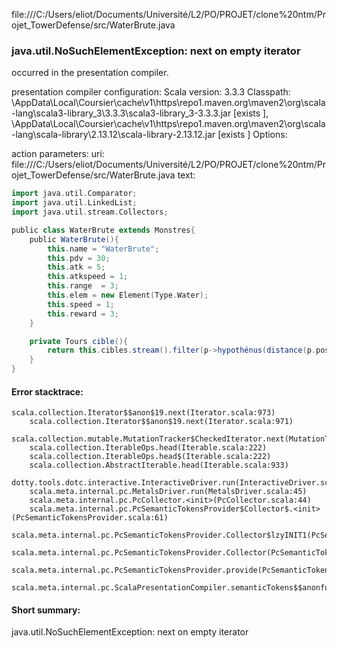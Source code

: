 file:///C:/Users/eliot/Documents/Université/L2/PO/PROJET/clone%20ntm/Projet_TowerDefense/src/WaterBrute.java
### java.util.NoSuchElementException: next on empty iterator

occurred in the presentation compiler.

presentation compiler configuration:
Scala version: 3.3.3
Classpath:
<HOME>\AppData\Local\Coursier\cache\v1\https\repo1.maven.org\maven2\org\scala-lang\scala3-library_3\3.3.3\scala3-library_3-3.3.3.jar [exists ], <HOME>\AppData\Local\Coursier\cache\v1\https\repo1.maven.org\maven2\org\scala-lang\scala-library\2.13.12\scala-library-2.13.12.jar [exists ]
Options:



action parameters:
uri: file:///C:/Users/eliot/Documents/Université/L2/PO/PROJET/clone%20ntm/Projet_TowerDefense/src/WaterBrute.java
text:
```scala
import java.util.Comparator;
import java.util.LinkedList;
import java.util.stream.Collectors;

public class WaterBrute extends Monstres{
    public WaterBrute(){
        this.name = "WaterBrute";
        this.pdv = 30;
        this.atk = 5;
        this.atkspeed = 1;
        this.range  = 3;
        this.elem = new Element(Type.Water);
        this.speed = 1;
        this.reward = 3;
    }

    private Tours cible(){
        return this.cibles.stream().filter(p->hypothénus(distance(p.position.getX(),this.position.getX()), distance(p.position.getY(),this.position.getY())) <= this.range).max(Comparator.comparingDouble(Tours::getPdv)).orElse(null);
    }
}

```



#### Error stacktrace:

```
scala.collection.Iterator$$anon$19.next(Iterator.scala:973)
	scala.collection.Iterator$$anon$19.next(Iterator.scala:971)
	scala.collection.mutable.MutationTracker$CheckedIterator.next(MutationTracker.scala:76)
	scala.collection.IterableOps.head(Iterable.scala:222)
	scala.collection.IterableOps.head$(Iterable.scala:222)
	scala.collection.AbstractIterable.head(Iterable.scala:933)
	dotty.tools.dotc.interactive.InteractiveDriver.run(InteractiveDriver.scala:168)
	scala.meta.internal.pc.MetalsDriver.run(MetalsDriver.scala:45)
	scala.meta.internal.pc.PcCollector.<init>(PcCollector.scala:44)
	scala.meta.internal.pc.PcSemanticTokensProvider$Collector$.<init>(PcSemanticTokensProvider.scala:61)
	scala.meta.internal.pc.PcSemanticTokensProvider.Collector$lzyINIT1(PcSemanticTokensProvider.scala:61)
	scala.meta.internal.pc.PcSemanticTokensProvider.Collector(PcSemanticTokensProvider.scala:61)
	scala.meta.internal.pc.PcSemanticTokensProvider.provide(PcSemanticTokensProvider.scala:90)
	scala.meta.internal.pc.ScalaPresentationCompiler.semanticTokens$$anonfun$1(ScalaPresentationCompiler.scala:110)
```
#### Short summary: 

java.util.NoSuchElementException: next on empty iterator